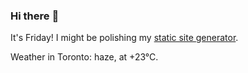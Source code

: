 ### Hi there :wave:

It's Friday! I might be polishing my [static site generator](https://github.com/bewuethr/pandoc-bash-blog).

Weather in Toronto: haze, at +23°C.
